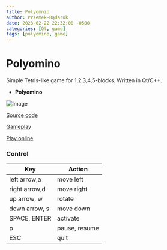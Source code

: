 ```yaml
---
title: Polyomnio
author: Przemek-Bądaruk
date: 2023-02-22 22:32:00 -0500
categories: [Qt, game]
tags: [polyomino, game]
---
```


# Polyomino
Simple Tetris-like game for 1,2,3,4,5-blocks. Written in Qt/C++.



* **Polyomino**

![Image](https://user-images.githubusercontent.com/28188300/220647627-86142c77-d9e4-4ff4-b86c-60aec208cba5.gif)


[Source code](https://github.com/Przemekkkth/Polyomino_Qt-Cpp)

[Gameplay](https://youtu.be/5MFxjR8c9yU)

[Play online](/assets/games/polyomino/index.html)

### Control

|     Key       | Action        |
| ------------- | ------------- |
| left arrow,a             | move left  |
| right arrow,d             | move right  |
| up arrow, w             | rotate  |
| down arrow, s        | move down  |
| SPACE, ENTER             | activate  |
| p           | pause, resume  |
| ESC           | quit  |